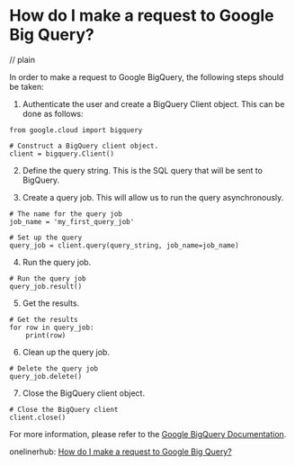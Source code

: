 # How do I make a request to Google Big Query?
// plain

In order to make a request to Google BigQuery, the following steps should be taken:

1. Authenticate the user and create a BigQuery Client object. This can be done as follows:

```
from google.cloud import bigquery

# Construct a BigQuery client object.
client = bigquery.Client()
```

2. Define the query string. This is the SQL query that will be sent to BigQuery.

3. Create a query job. This will allow us to run the query asynchronously.

```
# The name for the query job
job_name = 'my_first_query_job'

# Set up the query
query_job = client.query(query_string, job_name=job_name)
```

4. Run the query job.

```
# Run the query job
query_job.result()
```

5. Get the results.

```
# Get the results
for row in query_job:
    print(row)
```

6. Clean up the query job.

```
# Delete the query job
query_job.delete()
```

7. Close the BigQuery client object.

```
# Close the BigQuery client
client.close()
```

For more information, please refer to the [Google BigQuery Documentation](https://cloud.google.com/bigquery/docs/).

onelinerhub: [How do I make a request to Google Big Query?](https://onelinerhub.com/google-big-query/how-do-i-make-a-request-to-google-big-query)